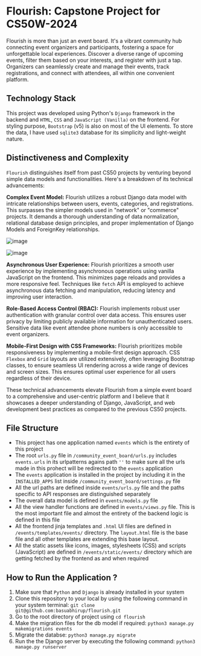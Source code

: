 # Flourish: Capstone Project for CS50W-2024

Flourish is more than just an event board. It's a vibrant community hub connecting event organizers and participants, fostering a space for unforgettable local experiences. Discover a diverse range of upcoming events, filter them based on your interests, and register with just a tap. Organizers can seamlessly create and manage their events, track registrations, and connect with attendees, all within one convenient platform.

## Technology Stack

This project was developed using Python's `Django` framework in the backend and `HTML`, `CSS` and `JavaScript (Vanilla)` on the frontend. For styling purpose, `Bootstrap` (v5) is also on most of the UI elements. To store the data, I have used `sqlite3` database for its simplicity and light-weight nature.

## Distinctiveness and Complexity

`Flourish` distinguishes itself from past CS50 projects by venturing beyond simple data models and functionalities. Here's a breakdown of its technical advancements:

**Complex Event Model:** Flourish utilizes a robust Django data model with intricate relationships between users, events, categories, and registrations. This surpasses the simpler models used in "network" or "commerce" projects. It demands a thorough understanding of data normalization, relational database design principles, and proper implementation of Django Models and ForeignKey relationships.

![image](https://github.com/basuabhirup/flourish/assets/69730155/29b3d610-579e-4773-8d43-b6ecdbd9babb)

![image](https://github.com/basuabhirup/flourish/assets/69730155/111fe251-69d3-4c5c-9207-c2a24c812cc3)

**Asynchronous User Experience:** Flourish prioritizes a smooth user experience by implementing asynchronous operations using vanilla JavaScript on the frontend. This minimizes page reloads and provides a more responsive feel. Techniques like `fetch` API is employed to achieve asynchronous data fetching and manipulation, reducing latency and improving user interaction.

**Role-Based Access Control (RBAC):** Flourish implements robust user authentication with granular control over data access. This ensures user privacy by limiting publicly available information for unauthenticated users. Sensitive data like event attendee phone numbers is only accessible to event organizers.

**Mobile-First Design with CSS Frameworks:** Flourish prioritizes mobile responsiveness by implementing a mobile-first design approach. CSS `Flexbox` and `Grid` layouts are utilized extensively, often leveraging Bootstrap classes, to ensure seamless UI rendering across a wide range of devices and screen sizes. This ensures optimal user experience for all users regardless of their device.

These technical advancements elevate Flourish from a simple event board to a comprehensive and user-centric platform and I believe that it showcases a deeper understanding of Django, JavaScript, and web development best practices as compared to the previous CS50 projects.

## File Structure

- This project has one application named `events` which is the entirety of this project
- The root `urls.py` file in `/community_event_board/urls.py` includes `events.urls` in its urlpatterns agains path `''` to make sure all the urls made in this prohect will be redirected to the `events` application
- The `events` application is installed in the project by including it in the `INSTALLED_APPS` list inside `/community_event_board/settings.py` file
- All the url paths are defined inside `events/urls.py` file and the paths specific to API responses are distinguished separately
- The overall data model is defined in `events/models.py` file
- All the view handler functions are defined in `events/views.py` file. This is the most important file and almost the entirety of the backend logic is defined in this file
- All the frontend jinja templates and `.html` UI files are defined in `/events/templates/events/` directory. The `layout.html` file is the base file and all other templates are extending this base layout.
- All the static assets like icons, images, stylesheets (CSS) and scripts (JavaScript) are defined in `/events/static/events/` directory which are getting fetched by the frontend as and when required

## How to Run the Application ?

1. Make sure that `Python` and `Django` is already installed in your system
2. Clone this repository to your local by using the following command in your system terminal:
   `git clone git@github.com:basuabhirup/flourish.git`
3. Go to the root directory of project using `cd flourish`
4. Make the migration files for the db model if required: `python3 manage.py makemigrations events`
5. Migrate the databse: `python3 manage.py migrate`
4. Run the the Django server by executing the following command: `python3 manage.py runserver`

